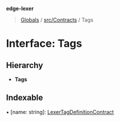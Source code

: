 **edge-lexer**

> [Globals](../README.md) / [src/Contracts](../modules/src_contracts.md) / Tags

# Interface: Tags

## Hierarchy

* **Tags**

## Indexable

▪ [name: string]: [LexerTagDefinitionContract](src_contracts.lexertagdefinitioncontract.md)
